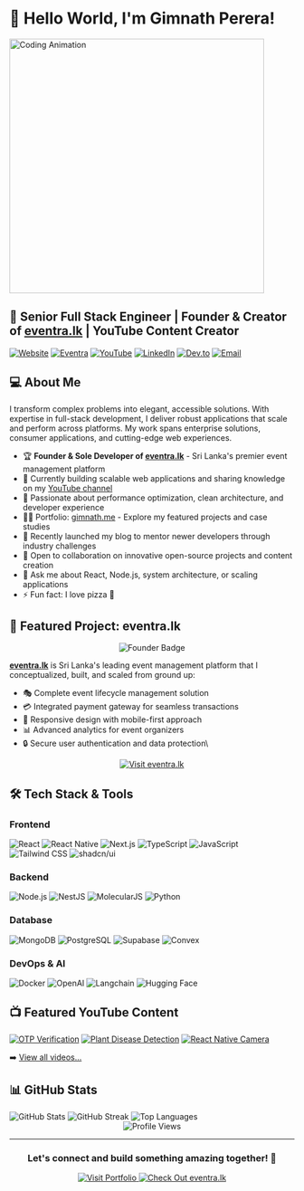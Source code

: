 # 🚀 Hello World, I'm Gimnath Perera!

<div>
  <img src="https://media.giphy.com/media/CcwLAV11cALh3OuEJ5/giphy.gif" alt="Coding Animation" width="450"/>
  
  ## 🌟 Senior Full Stack Engineer | Founder & Creator of [eventra.lk](https://eventra.lk) | YouTube Content Creator
  
  [![Website](https://img.shields.io/badge/Portfolio-gimnath.site-39FF14?style=for-the-badge&logo=react&logoColor=white)](https://www.gimnath.site)
  [![Eventra](https://img.shields.io/badge/Founder-eventra.lk-FF5757?style=for-the-badge&logo=eventbrite&logoColor=white)](https://eventra.lk)
  [![YouTube](https://img.shields.io/badge/YouTube-FF0000?style=for-the-badge&logo=youtube&logoColor=white)](https://www.youtube.com/channel/UCLY1amfukR7T-bbYYRcSyTg)
  [![LinkedIn](https://img.shields.io/badge/LinkedIn-0077B5?style=for-the-badge&logo=linkedin&logoColor=white)](https://www.linkedin.com/in/gimnath-perera)
  [![Dev.to](https://img.shields.io/badge/dev.to-0A0A0A?style=for-the-badge&logo=devdotto&logoColor=white)](https://dev.to/gimnathperera)
  [![Email](https://img.shields.io/badge/Email-gimnathperera@gmail.com-D14836?style=for-the-badge&logo=gmail&logoColor=white)](mailto:gimnathperera@gmail.com)
</div>

## 💻 About Me

I transform complex problems into elegant, accessible solutions. With expertise in full-stack development, I deliver robust applications that scale and perform across platforms. My work spans enterprise solutions, consumer applications, and cutting-edge web experiences.

- 🏆 **Founder & Sole Developer of [eventra.lk](https://eventra.lk)** - Sri Lanka's premier event management platform
- 🔭 Currently building scalable web applications and sharing knowledge on my [YouTube channel](https://www.youtube.com/channel/UCLY1amfukR7T-bbYYRcSyTg)
- 🌱 Passionate about performance optimization, clean architecture, and developer experience
- 👨‍💻 Portfolio: [gimnath.me](https://www.gimnath.me) - Explore my featured projects and case studies
- 📝 Recently launched my blog to mentor newer developers through industry challenges
- 🤝 Open to collaboration on innovative open-source projects and content creation
- 💬 Ask me about React, Node.js, system architecture, or scaling applications
- ⚡ Fun fact: I love pizza 🍕

## 🚀 Featured Project: eventra.lk

<div align="center">
  <img src="https://img.shields.io/badge/⭐_FOUNDER_&_SOLE_DEVELOPER_⭐-FF5757?style=for-the-badge" alt="Founder Badge" />
</div>

[**eventra.lk**](https://eventra.lk) is Sri Lanka's leading event management platform that I conceptualized, built, and scaled from ground up:

- 🎭 Complete event lifecycle management solution
- 💳 Integrated payment gateway for seamless transactions
- 📱 Responsive design with mobile-first approach
- 📊 Advanced analytics for event organizers
- 🔒 Secure user authentication and data protection\

<div align="center">
  <a href="https://eventra.lk">
    <img src="https://img.shields.io/badge/Visit_eventra.lk-FF5757?style=for-the-badge&logo=eventbrite&logoColor=white" alt="Visit eventra.lk" />
  </a>
</div>

## 🛠️ Tech Stack & Tools

<div>

### Frontend
![React](https://img.shields.io/badge/React-20232A?style=for-the-badge&logo=react&logoColor=61DAFB)
![React Native](https://img.shields.io/badge/React_Native-20232A?style=for-the-badge&logo=react&logoColor=61DAFB)
![Next.js](https://img.shields.io/badge/Next.js-000000?style=for-the-badge&logo=next.js&logoColor=white)
![TypeScript](https://img.shields.io/badge/TypeScript-007ACC?style=for-the-badge&logo=typescript&logoColor=white)
![JavaScript](https://img.shields.io/badge/JavaScript-F7DF1E?style=for-the-badge&logo=javascript&logoColor=black)
![Tailwind CSS](https://img.shields.io/badge/Tailwind_CSS-06B6D4?style=for-the-badge&logo=tailwind-css&logoColor=white)
![shadcn/ui](https://img.shields.io/badge/shadcn/ui-000000?style=for-the-badge&logo=shadcnui&logoColor=white)

### Backend
![Node.js](https://img.shields.io/badge/Node.js-339933?style=for-the-badge&logo=nodedotjs&logoColor=white)
![NestJS](https://img.shields.io/badge/NestJS-E0234E?style=for-the-badge&logo=nestjs&logoColor=white)
![MolecularJS](https://img.shields.io/badge/Molecular.js-3EAAAF?style=for-the-badge&logo=moleculer&logoColor=white)
![Python](https://img.shields.io/badge/Python-3776AB?style=for-the-badge&logo=python&logoColor=white)

### Database
![MongoDB](https://img.shields.io/badge/MongoDB-4EA94B?style=for-the-badge&logo=mongodb&logoColor=white)
![PostgreSQL](https://img.shields.io/badge/PostgreSQL-4169E1?style=for-the-badge&logo=postgresql&logoColor=white)
![Supabase](https://img.shields.io/badge/Supabase-3ECF8E?style=for-the-badge&logo=supabase&logoColor=white)
![Convex](https://img.shields.io/badge/Convex-FF6F61?style=for-the-badge&logo=convex&logoColor=white)

### DevOps & AI
![Docker](https://img.shields.io/badge/Docker-2496ED?style=for-the-badge&logo=docker&logoColor=white)
![OpenAI](https://img.shields.io/badge/OpenAI-412991?style=for-the-badge&logo=openai&logoColor=white)
![Langchain](https://img.shields.io/badge/Langchain-3178C6?style=for-the-badge&logo=chainlink&logoColor=white)
![Hugging Face](https://img.shields.io/badge/Hugging_Face-FFD21E?style=for-the-badge&logo=huggingface&logoColor=black)
</div>

## 📺 Featured YouTube Content

<div>
  
[![OTP Verification](https://img.shields.io/badge/🔐_Mobile_OTP_Verification_with_Node.js-FF0000?style=for-the-badge&logo=youtube&logoColor=white)](https://www.youtube.com/watch?v=_E457tcq5KY)
[![Plant Disease Detection](https://img.shields.io/badge/🌿_Deep_Learning_Plant_Disease_Detection-FF0000?style=for-the-badge&logo=youtube&logoColor=white)](https://www.youtube.com/watch?v=tMptg9HYWo4)
[![React Native Camera](https://img.shields.io/badge/📸_React_Native_Camera_Integration-FF0000?style=for-the-badge&logo=youtube&logoColor=white)](https://www.youtube.com/watch?v=2zSaNgP_7i4)

➡️ [View all videos...](https://www.youtube.com/channel/UCLY1amfukR7T-bbYYRcSyTg)
</div>

## 📊 GitHub Stats

<div>
  <img src="https://github-readme-stats.vercel.app/api?username=gimnathperera&show_icons=true&theme=radical&include_all_commits=true&count_private=true" alt="GitHub Stats" />
  
  <img src="https://github-readme-streak-stats.herokuapp.com/?user=gimnathperera&theme=radical" alt="GitHub Streak" />
  
  <img src="https://github-readme-stats.vercel.app/api/top-langs/?username=gimnathperera&layout=compact&langs_count=8&theme=radical" alt="Top Languages" />
</div>

<div align="center">
  <img src="https://komarev.com/ghpvc/?username=Gimnath-Perera&label=Profile%20Views&color=ff69b4&style=for-the-badge" alt="Profile Views" />
</div>

---

<div align="center">
  <h3>Let's connect and build something amazing together! 🚀</h3>
  
  <a href="https://www.gimnath.me">
    <img src="https://img.shields.io/badge/Visit_My_Portfolio-39FF14?style=for-the-badge&logo=react&logoColor=white" alt="Visit Portfolio" />
  </a>
  <a href="https://eventra.lk">
    <img src="https://img.shields.io/badge/Check_Out_eventra.lk-FF5757?style=for-the-badge&logo=eventbrite&logoColor=white" alt="Check Out eventra.lk" />
  </a>
</div>
